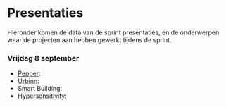 # Presentaties

Hieronder komen de data van de sprint presentaties, en de onderwerpen waar de projecten aan hebben gewerkt tijdens de sprint.

### Vrijdag 8 september
- [Pepper](pepper):
- [Urbinn](urbinn):
- Smart Building:
- Hypersensitivity:


